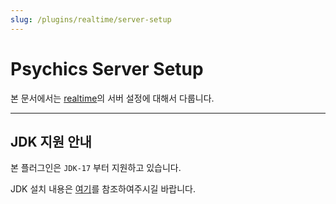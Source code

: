 ```yaml
---
slug: /plugins/realtime/server-setup
---
```


# Psychics Server Setup

본 문서에서는 [realtime](https://github.com/monun/realtime)의 서버 설정에 대해서 다룹니다.

---

## JDK 지원 안내
본 플러그인은 `JDK-17` 부터 지원하고 있습니다.

JDK 설치 내용은 [여기](/usage/Java17-Installation)를 참조하여주시길 바랍니다.
